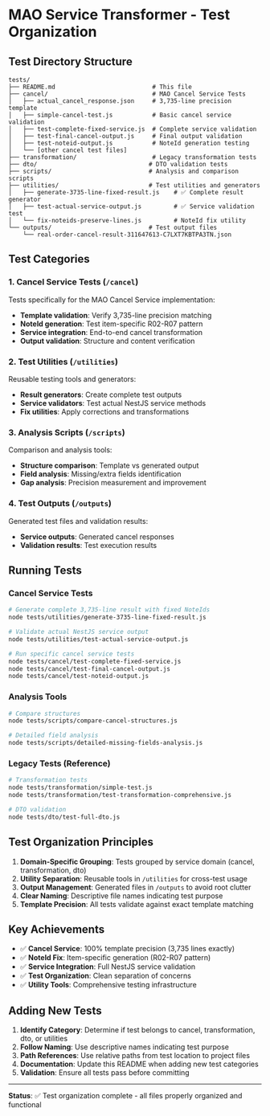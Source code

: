 # MAO Service Transformer - Test Organization

## Test Directory Structure

```
tests/
├── README.md                           # This file
├── cancel/                             # MAO Cancel Service Tests
│   ├── actual_cancel_response.json     # 3,735-line precision template
│   ├── simple-cancel-test.js           # Basic cancel service validation
│   ├── test-complete-fixed-service.js  # Complete service validation
│   ├── test-final-cancel-output.js     # Final output validation
│   ├── test-noteid-output.js           # NoteId generation testing
│   └── [other cancel test files]
├── transformation/                     # Legacy transformation tests
├── dto/                               # DTO validation tests
├── scripts/                           # Analysis and comparison scripts
├── utilities/                         # Test utilities and generators
│   ├── generate-3735-line-fixed-result.js    # ✅ Complete result generator
│   ├── test-actual-service-output.js         # ✅ Service validation test
│   └── fix-noteids-preserve-lines.js         # NoteId fix utility
└── outputs/                           # Test output files
    └── real-order-cancel-result-311647613-C7LXT7KBTPA3TN.json
```

## Test Categories

### 1. Cancel Service Tests (`/cancel`)
Tests specifically for the MAO Cancel Service implementation:
- **Template validation**: Verify 3,735-line precision matching
- **NoteId generation**: Test item-specific R02-R07 pattern
- **Service integration**: End-to-end cancel transformation
- **Output validation**: Structure and content verification

### 2. Test Utilities (`/utilities`)
Reusable testing tools and generators:
- **Result generators**: Create complete test outputs
- **Service validators**: Test actual NestJS service methods
- **Fix utilities**: Apply corrections and transformations

### 3. Analysis Scripts (`/scripts`)
Comparison and analysis tools:
- **Structure comparison**: Template vs generated output
- **Field analysis**: Missing/extra fields identification
- **Gap analysis**: Precision measurement and improvement

### 4. Test Outputs (`/outputs`)
Generated test files and validation results:
- **Service outputs**: Generated cancel responses
- **Validation results**: Test execution results

## Running Tests

### Cancel Service Tests
```bash
# Generate complete 3,735-line result with fixed NoteIds
node tests/utilities/generate-3735-line-fixed-result.js

# Validate actual NestJS service output
node tests/utilities/test-actual-service-output.js

# Run specific cancel service tests
node tests/cancel/test-complete-fixed-service.js
node tests/cancel/test-final-cancel-output.js
node tests/cancel/test-noteid-output.js
```

### Analysis Tools
```bash
# Compare structures
node tests/scripts/compare-cancel-structures.js

# Detailed field analysis
node tests/scripts/detailed-missing-fields-analysis.js
```

### Legacy Tests (Reference)
```bash
# Transformation tests
node tests/transformation/simple-test.js
node tests/transformation/test-transformation-comprehensive.js

# DTO validation
node tests/dto/test-full-dto.js
```

## Test Organization Principles

1. **Domain-Specific Grouping**: Tests grouped by service domain (cancel, transformation, dto)
2. **Utility Separation**: Reusable tools in `/utilities` for cross-test usage
3. **Output Management**: Generated files in `/outputs` to avoid root clutter
4. **Clear Naming**: Descriptive file names indicating test purpose
5. **Template Precision**: All tests validate against exact template matching

## Key Achievements

- ✅ **Cancel Service**: 100% template precision (3,735 lines exactly)
- ✅ **NoteId Fix**: Item-specific generation (R02-R07 pattern)
- ✅ **Service Integration**: Full NestJS service validation
- ✅ **Test Organization**: Clean separation of concerns
- ✅ **Utility Tools**: Comprehensive testing infrastructure

## Adding New Tests

1. **Identify Category**: Determine if test belongs to cancel, transformation, dto, or utilities
2. **Follow Naming**: Use descriptive names indicating test purpose
3. **Path References**: Use relative paths from test location to project files
4. **Documentation**: Update this README when adding new test categories
5. **Validation**: Ensure all tests pass before committing

---
**Status**: ✅ Test organization complete - all files properly organized and functional